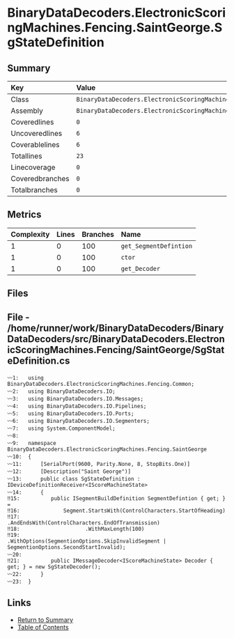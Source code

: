﻿# BinaryDataDecoders.ElectronicScoringMachines.Fencing.SaintGeorge.SgStateDefinition

## Summary

| Key             | Value                                                                                |
| :-------------- | :----------------------------------------------------------------------------------- |
| Class           | `BinaryDataDecoders.ElectronicScoringMachines.Fencing.SaintGeorge.SgStateDefinition` |
| Assembly        | `BinaryDataDecoders.ElectronicScoringMachines.Fencing`                               |
| Coveredlines    | `0`                                                                                  |
| Uncoveredlines  | `6`                                                                                  |
| Coverablelines  | `6`                                                                                  |
| Totallines      | `23`                                                                                 |
| Linecoverage    | `0`                                                                                  |
| Coveredbranches | `0`                                                                                  |
| Totalbranches   | `0`                                                                                  |

## Metrics

| Complexity | Lines | Branches | Name                   |
| :--------- | :---- | :------- | :--------------------- |
| 1          | 0     | 100      | `get_SegmentDefintion` |
| 1          | 0     | 100      | `ctor`                 |
| 1          | 0     | 100      | `get_Decoder`          |

## Files

## File - /home/runner/work/BinaryDataDecoders/BinaryDataDecoders/src/BinaryDataDecoders.ElectronicScoringMachines.Fencing/SaintGeorge/SgStateDefinition.cs

```CSharp
〰1:   using BinaryDataDecoders.ElectronicScoringMachines.Fencing.Common;
〰2:   using BinaryDataDecoders.IO;
〰3:   using BinaryDataDecoders.IO.Messages;
〰4:   using BinaryDataDecoders.IO.Pipelines;
〰5:   using BinaryDataDecoders.IO.Ports;
〰6:   using BinaryDataDecoders.IO.Segmenters;
〰7:   using System.ComponentModel;
〰8:   
〰9:   namespace BinaryDataDecoders.ElectronicScoringMachines.Fencing.SaintGeorge
〰10:  {
〰11:      [SerialPort(9600, Parity.None, 8, StopBits.One)]
〰12:      [Description("Saint George")]
〰13:      public class SgStateDefinition : IDeviceDefinitionReceiver<IScoreMachineState>
〰14:      {
‼15:          public ISegmentBuildDefinition SegmentDefintion { get; } =
‼16:              Segment.StartsWith(ControlCharacters.StartOfHeading)
‼17:                     .AndEndsWith(ControlCharacters.EndOfTransmission)
‼18:                     .WithMaxLength(100)
‼19:                     .WithOptions(SegmentionOptions.SkipInvalidSegment | SegmentionOptions.SecondStartInvalid);
〰20:  
‼21:          public IMessageDecoder<IScoreMachineState> Decoder { get; } = new SgStateDecoder();
〰22:      }
〰23:  }
```

## Links

* [Return to Summary](Summary.md)
* [Table of Contents](../TOC.md)

